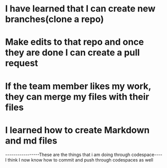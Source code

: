 # I have learned that I can create new branches(clone a repo)
# Make edits to that repo and once they are done I can create a pull request 
# If the team member likes my work, they can merge my files with their files
# I learned how to create Markdown and md files


-----------------These are the things that i am doing through codespace----
I think I now know how to commit and push through codespaces as well
